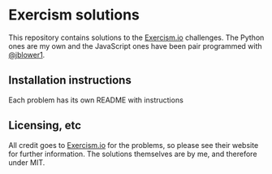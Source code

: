 # Exercism solutions

This repository contains solutions to the [Exercism.io](https://exercism.io/) challenges. The Python ones are my own and the JavaScript ones have been pair programmed with [@jblower1](https://github.com/jblower1).

## Installation instructions

Each problem has its own README with instructions

## Licensing, etc

All credit goes to [Exercism.io](https://exercism.io/) for the problems, so please see their website for further information. The solutions themselves are by me, and therefore under MIT.
